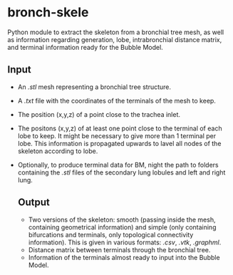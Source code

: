 # bronch-skele
Python module to extract the skeleton from a bronchial tree mesh, as well as information regarding generation, lobe, intrabronchial distance matrix, and terminal information ready for the Bubble Model.

## Input
- An *.stl* mesh representing a bronchial tree structure.
- A *.txt* file with the coordinates of the terminals of the mesh to keep.
- The position (x,y,z) of a point close to the trachea inlet.
- The positons (x,y,z) of at least one point close to the terminal of each lobe to keep. It might be necessary to give more than 1 terminal per lobe. This information is propagated upwards to lavel all nodes of the skeleton according to lobe.
- Optionally, to produce terminal data for BM, night the path to folders containing the *.stl* files of the secondary lung lobules and left and right lung.


  ## Output
  - Two versions of the skeleton: smooth (passing inside the mesh, containing geometrical information) and simple (only containing bifurcations and terminals, only topological connectivity information). This is given in various formats: *.csv*, *.vtk*, *.graphml*.
  - Distance matrix between terminals through the bronchial tree.
  - Information of the terminals almost ready to input into the Bubble Model.
